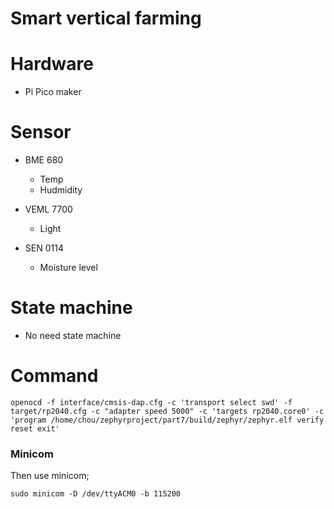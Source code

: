 # Smart vertical farming

# Hardware

* Pi Pico maker

# Sensor

* BME 680
  * Temp
  * Hudmidity

* VEML 7700
  * Light

* SEN 0114
  * Moisture level
  
# State machine

* No need state machine

# Command
 
```
openocd -f interface/cmsis-dap.cfg -c 'transport select swd' -f target/rp2040.cfg -c "adapter speed 5000" -c 'targets rp2040.core0' -c 'program /home/chou/zephyrproject/part7/build/zephyr/zephyr.elf verify reset exit'
```

### Minicom

Then use minicom;

```
sudo minicom -D /dev/ttyACM0 -b 115200
```
